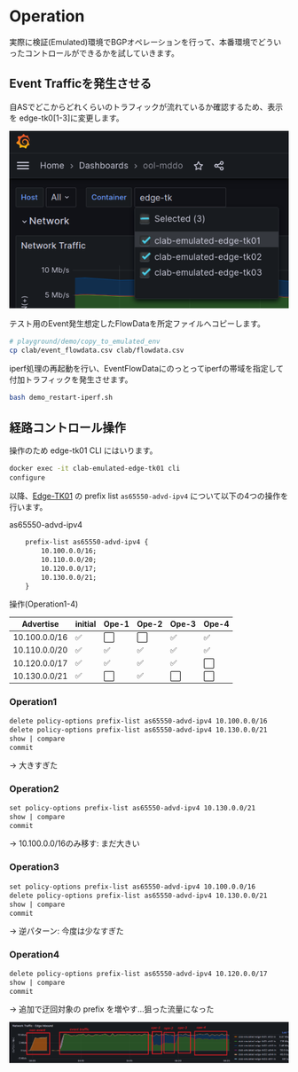 # Operation

実際に検証(Emulated)環境でBGPオペレーションを行って、本番環境でどういったコントロールができるかを試していきます。

## Event Trafficを発生させる

自ASでどこからどれくらいのトラフィックが流れているか確認するため、表示を edge-tk0[1-3]に変更します。

![grafana select node 2](fig/grafana_select_node2.png)


テスト用のEvent発生想定したFlowDataを所定ファイルへコピーします。

```bash
# playground/demo/copy_to_emulated_env
cp clab/event_flowdata.csv clab/flowdata.csv
```

iperf処理の再起動を行い、EventFlowDataにのっとってiperfの帯域を指定して付加トラフィックを発生させます。

```bash
bash demo_restart-iperf.sh
```

## 経路コントロール操作

操作のため edge-tk01 CLI にはいります。

```bash
docker exec -it clab-emulated-edge-tk01 cli
configure
```

以降、[Edge-TK01](https://github.com/ool-mddo/mddo-bgp/blob/main/original_asis/configs/Edge-TK01) の prefix list `as65550-advd-ipv4` について以下の4つの操作を行います。

as65550-advd-ipv4
```text
    prefix-list as65550-advd-ipv4 {
        10.100.0.0/16;
        10.110.0.0/20;
        10.120.0.0/17;
        10.130.0.0/21;
    }
```

操作(Operation1-4)

| Advertise | initial | Ope-1 | Ope-2 | Ope-3 | Ope-4 |
|-----------|---------|-------|-------|-------|-------|
|10.100.0.0/16| :white_check_mark: | :white_large_square: | :white_large_square: | :white_check_mark: | :white_check_mark: |
|10.110.0.0/20| :white_check_mark: | :white_check_mark: | :white_check_mark: | :white_check_mark: | :white_check_mark: |
|10.120.0.0/17| :white_check_mark: | :white_check_mark: | :white_check_mark: | :white_check_mark: | :white_large_square: |
|10.130.0.0/21| :white_check_mark: | :white_large_square: | :white_check_mark: | :white_large_square: | :white_large_square: |

### Operation1

```
delete policy-options prefix-list as65550-advd-ipv4 10.100.0.0/16
delete policy-options prefix-list as65550-advd-ipv4 10.130.0.0/21
show | compare
commit
```

→ 大きすぎた

### Operation2

```
set policy-options prefix-list as65550-advd-ipv4 10.130.0.0/21
show | compare
commit
```

→ 10.100.0.0/16のみ移す: まだ大きい

### Operation3

```
set policy-options prefix-list as65550-advd-ipv4 10.100.0.0/16
delete policy-options prefix-list as65550-advd-ipv4 10.130.0.0/21
show | compare
commit
```

→ 逆パターン: 今度は少なすぎた

### Operation4

```
delete policy-options prefix-list as65550-advd-ipv4 10.120.0.0/17
show | compare
commit
```

→ 追加で迂回対象の prefix を増やす…狙った流量になった

![operation traffic](fig/grafana_operation_traffic.png)

